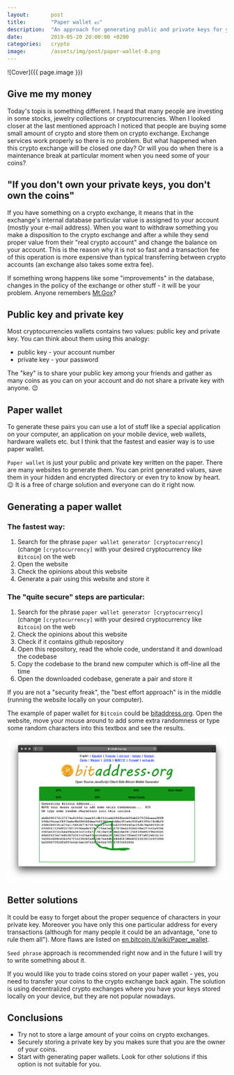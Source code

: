 ```yaml
---
layout:       post
title:        "Paper wallet 💵"
description:  "An approach for generating public and private keys for your crypto"
date:         2019-05-20 20:00:00 +0200
categories:   crypto
image:        /assets/img/post/paper-wallet-0.png
---
```


![Cover]({{ page.image }})

## Give me my money

Today's topis is something different. I heard that many people are investing in some stocks, jewelry collections or cryptocurrencies. When I looked closer at the last mentioned approach I noticed that people are buying some small amount of crypto and store them on crypto exchange. Exchange services work properly so there is no problem. But what happened when this crypto exchange will be closed one day? Or will you do when there is a maintenance break at particular moment when you need some of your coins?

## "If you don't own your private keys, you don't own the coins"

If you have something on a crypto exchange, it means that in the exchange's internal database particular value is assigned to your account (mostly your e-mail address). When you want to withdraw something you make a disposition to the crypto exchange and after a while they send proper value from their "real crypto account" and change the balance on your account. This is the reason why it is not so fast and a transaction fee of this operation is more expensive than typical transferring between crypto accounts (an exchange also takes some extra fee).

If something wrong happens like some "improvements" in the database, changes in the policy of the exchange or other stuff - it will be your problem. Anyone remembers [Mt.Gox](https://en.wikipedia.org/wiki/Mt._Gox)?

## Public key and private key

Most cryptocurrencies wallets contains two values: public key and private key. You can think about them using this analogy:
- public key - your account number
- private key - your password

The "key" is to share your public key among your friends and gather as many coins as you can on your account and do not share a private key with anyone. 😉

## Paper wallet

To generate these pairs you can use a lot of stuff like a special application on your computer, an application on your mobile device, web wallets, hardware wallets etc. but I think that the fastest and easier way is to use paper wallet.

`Paper wallet` is just your public and private key written on the paper. There are many websites to generate them. You can print generated values, save them in your hidden and encrypted directory or even try to know by heart. 😉 It is a free of charge solution and everyone can do it right now.

## Generating a paper wallet

### The fastest way:

1. Search for the phrase `paper wallet generator [cryptocurrency]` (change `[cryptocurrency]` with your desired cryptocurrency like `Bitcoin`) on the web
2. Open the website
3. Check the opinions about this website
4. Generate a pair using this website and store it

### The "quite secure" steps are particular:

1. Search for the phrase `paper wallet generator [cryptocurrency]` (change `[cryptocurrency]` with your desired cryptocurrency like `Bitcoin`) on the web
2. Check the opinions about this website
3. Check if it contains github repository
4. Open this repository, read the whole code, understand it and download the codebase
5. Copy the codebase to the brand new computer which is off-line all the time
6. Open the downloaded codebase, generate a pair and store it

If you are not a "security freak", the "best effort approach" is in the middle (running the website locally on your computer).

The example of paper wallet for `Bitcoin` could be [bitaddress.org](https://www.bitaddress.org/). Open the website, move your mouse around to add some extra randomness or type some random characters into this textbox and see the results.

![Using bitaddress.org to generate paper wallet](/assets/img/post/paper-wallet-1.png)

## Better solutions

It could be easy to forget about the proper sequence of characters in your private key. Moreover you have only this one particular address for every transactions (although for many people it could be an advantage, "one to rule them all"). More flaws are listed on [en.bitcoin.it/wiki/Paper_wallet](https://en.bitcoin.it/wiki/Paper_wallet).

`Seed phrase` approach is recommended right now and in the future I will try to write something about it.

If you would like you to trade coins stored on your paper wallet - yes, you need to transfer your coins to the crypto exchange back again. The solution is using decentralized crypto exchanges where you have your keys stored locally on your device, but they are not popular nowadays.

## Conclusions

- Try not to store a large amount of your coins on crypto exchanges.
- Securely storing a private key by you makes sure that you are the owner of your coins.
- Start with generating paper wallets. Look for other solutions if this option is not suitable for you.

